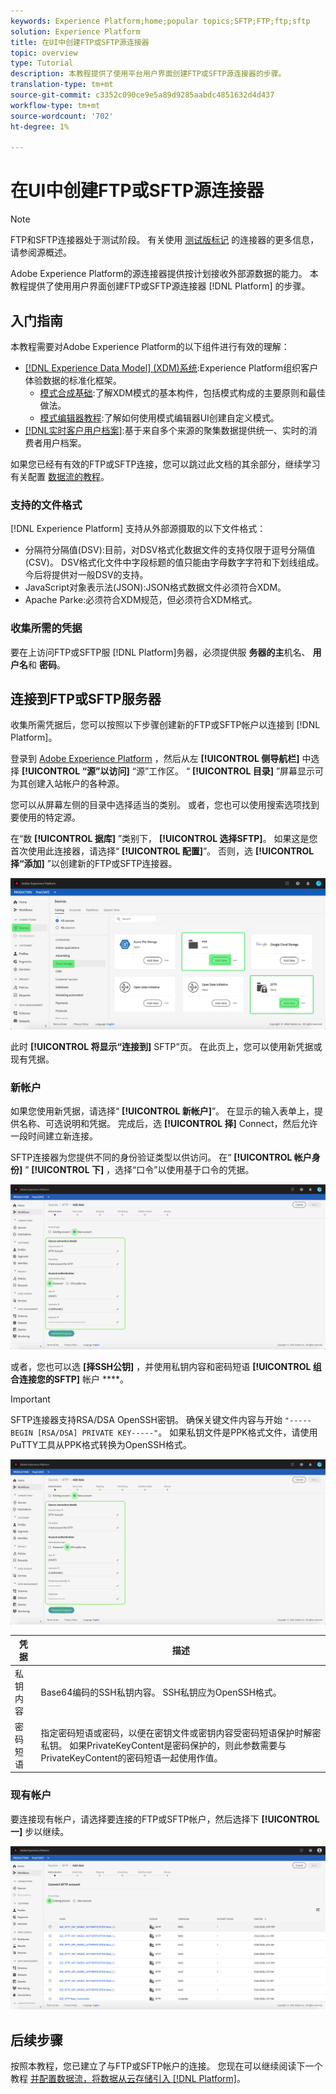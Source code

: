 ```yaml
---
keywords: Experience Platform;home;popular topics;SFTP;FTP;ftp;sftp
solution: Experience Platform
title: 在UI中创建FTP或SFTP源连接器
topic: overview
type: Tutorial
description: 本教程提供了使用平台用户界面创建FTP或SFTP源连接器的步骤。
translation-type: tm+mt
source-git-commit: c3352c090ce9e5a89d9285aabdc4851632d4d437
workflow-type: tm+mt
source-wordcount: '702'
ht-degree: 1%

---
```



# 在UI中创建FTP或SFTP源连接器

>[!NOTE]
>
>FTP和SFTP连接器处于测试阶段。 有关使用 [测试版标记](../../../../home.md#terms-and-conditions) 的连接器的更多信息，请参阅源概述。

Adobe Experience Platform的源连接器提供按计划接收外部源数据的能力。 本教程提供了使用用户界面创建FTP或SFTP源连接器 [!DNL Platform] 的步骤。

## 入门指南

本教程需要对Adobe Experience Platform的以下组件进行有效的理解：

* [[!DNL Experience Data Model] (XDM)系统](../../../../../xdm/home.md):Experience Platform组织客户体验数据的标准化框架。
   * [模式合成基础](../../../../../xdm/schema/composition.md):了解XDM模式的基本构件，包括模式构成的主要原则和最佳做法。
   * [模式编辑器教程](../../../../../xdm/tutorials/create-schema-ui.md):了解如何使用模式编辑器UI创建自定义模式。
* [[!DNL实时客户用户档案]](../../../../../profile/home.md):基于来自多个来源的聚集数据提供统一、实时的消费者用户档案。

如果您已经有有效的FTP或SFTP连接，您可以跳过此文档的其余部分，继续学习有关配置 [数据流的教程](../../dataflow/batch/cloud-storage.md)。

### 支持的文件格式

[!DNL Experience Platform] 支持从外部源摄取的以下文件格式：

* 分隔符分隔值(DSV):目前，对DSV格式化数据文件的支持仅限于逗号分隔值(CSV)。 DSV格式化文件中字段标题的值只能由字母数字字符和下划线组成。 今后将提供对一般DSV的支持。
* JavaScript对象表示法(JSON):JSON格式数据文件必须符合XDM。
* Apache Parke:必须符合XDM规范，但必须符合XDM格式。

### 收集所需的凭据

要在上访问FTP或SFTP服 [!DNL Platform]务器，必须提供服 **务器的主**&#x200B;机名、 **用户名**&#x200B;和 **密码**。

## 连接到FTP或SFTP服务器

收集所需凭据后，您可以按照以下步骤创建新的FTP或SFTP帐户以连接到 [!DNL Platform]。

登录到 [Adobe Experience Platform](https://platform.adobe.com) ，然后从左 **[!UICONTROL 侧导航栏]** 中选择 **[!UICONTROL “源”以访问]** “源”工作区。 “ **[!UICONTROL 目录]** ”屏幕显示可为其创建入站帐户的各种源。

您可以从屏幕左侧的目录中选择适当的类别。 或者，您也可以使用搜索选项找到要使用的特定源。

在“数 **[!UICONTROL 据库]** ”类别下， **[!UICONTROL 选择SFTP]**。 如果这是您首次使用此连接器，请选择“ **[!UICONTROL 配置]**”。 否则，选 **[!UICONTROL 择“添加]** ”以创建新的FTP或SFTP连接器。

![目录](../../../../images/tutorials/create/sftp/catalog.png)

此时 **[!UICONTROL 将显示“连接到]** SFTP”页。 在此页上，您可以使用新凭据或现有凭据。

### 新帐户

如果您使用新凭据，请选择“ **[!UICONTROL 新帐户]**”。 在显示的输入表单上，提供名称、可选说明和凭据。 完成后，选 **[!UICONTROL 择]** Connect，然后允许一段时间建立新连接。

SFTP连接器为您提供不同的身份验证类型以供访问。 在“ **[!UICONTROL 帐户身份]** ” **[!UICONTROL 下]** ，选择“口令”以使用基于口令的凭据。

![connect-password](../../../../images/tutorials/create/sftp/password.png)

或者，您也可以选 **[择SSH公钥]** ，并使用私钥内容和密码短语 **[!UICONTROL 组合连接您的SFTP]** 帐户 ****。

>[!IMPORTANT]
>
>SFTP连接器支持RSA/DSA OpenSSH密钥。 确保关键文件内容与开始 `"-----BEGIN [RSA/DSA] PRIVATE KEY-----"`。 如果私钥文件是PPK格式文件，请使用PuTTY工具从PPK格式转换为OpenSSH格式。

![connect-ssh](../../../../images/tutorials/create/sftp/ssh.png)

| 凭据 | 描述 |
| ---------- | ----------- |
| 私钥内容 | Base64编码的SSH私钥内容。 SSH私钥应为OpenSSH格式。 |
| 密码短语 | 指定密码短语或密码，以便在密钥文件或密钥内容受密码短语保护时解密私钥。 如果PrivateKeyContent是密码保护的，则此参数需要与PrivateKeyContent的密码短语一起使用作值。 |

### 现有帐户

要连接现有帐户，请选择要连接的FTP或SFTP帐户，然后选择下 **[!UICONTROL 一]** 步以继续。

![现有](../../../../images/tutorials/create/sftp/existing.png)

## 后续步骤

按照本教程，您已建立了与FTP或SFTP帐户的连接。 您现在可以继续阅读下一个教程 [并配置数据流，将数据从云存储引入 [!DNL Platform]](../../dataflow/batch/cloud-storage.md)。